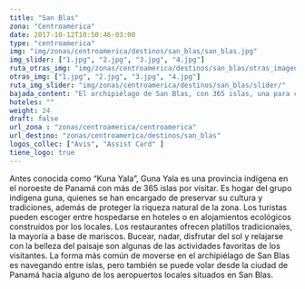 ```yaml
---
title: "San Blas"
zona: "Centroamérica"
date: 2017-10-12T10:50:46-03:00
type: "centroamerica"
img: "img/zonas/centroamerica/destinos/san_blas/san_blas.jpg"
img_slider: ["1.jpg", "2.jpg", "3.jpg", "4.jpg"]
ruta_otras_img: "img/zonas/centroamerica/destinos/san_blas/otras_imagenes/"
otras_img: ["1.jpg", "2.jpg", "3.jpg", "4.jpg"]
ruta_img_slider: "img/zonas/centroamerica/destinos/san_blas/slider/"
bajada_content: "El archipiélago de San Blas, con 365 islas, una para cada día del año, lo esperan para que disfrute de sus blancas arenas, aguas cristalinas y la cultura de nuestra etnia indígena los Guna. A solo 35 minutos de vuelo de la Ciudad de Panamá encontrará este paraíso natural."
hoteles: ""
weight: 24
draft: false
url_zona : "zonas/centroamerica/centroamerica"
url_destino: "zonas/centroamerica/destinos/san_blas"
logos_collec: ["Avis", "Assist Card" ]
tiene_logo: true
---
```

Antes conocida como “Kuna Yala”, Guna Yala es una provincia indígena en el noroeste de Panamá con más de 365 islas por visitar. Es hogar del grupo indígena guna, quienes se han encargado de preservar su cultura y tradiciones, además de proteger la riqueza natural de la zona. Los turistas pueden escoger entre hospedarse en hoteles o en alojamientos ecológicos construidos por los locales. Los restaurantes ofrecen platillos tradicionales, la mayoría a base de mariscos. Bucear, nadar, disfrutar del sol y relajarse con la belleza del paisaje son algunas de las actividades favoritas de los visitantes. La forma más común de moverse en el archipiélago de San Blas es navegando entre islas, pero también se puede volar desde la ciudad de Panamá hacia alguno de los aeropuertos locales situados en San Blas.

